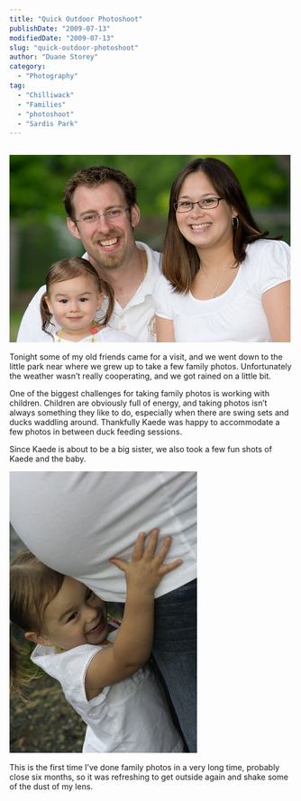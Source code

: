 ```yaml
---
title: "Quick Outdoor Photoshoot"
publishDate: "2009-07-13"
modifiedDate: "2009-07-13"
slug: "quick-outdoor-photoshoot"
author: "Duane Storey"
category:
  - "Photography"
tag:
  - "Chilliwack"
  - "Families"
  - "photoshoot"
  - "Sardis Park"
---
```


[  
![Brennen, Kaede, Jessica](_images/quick-outdoor-photoshoot-1.jpg)](http://www.flickr.com/photos/duanestorey/3731737268/)

Tonight some of my old friends came for a visit, and we went down to the little park near where we grew up to take a few family photos. Unfortunately the weather wasn’t really cooperating, and we got rained on a little bit.

One of the biggest challenges for taking family photos is working with children. Children are obviously full of energy, and taking photos isn’t always something they like to do, especially when there are swing sets and ducks waddling around. Thankfully Kaede was happy to accommodate a few photos in between duck feeding sessions.

Since Kaede is about to be a big sister, we also took a few fun shots of Kaede and the baby.

![Kaede](_images/quick-outdoor-photoshoot-2.jpg)

This is the first time I’ve done family photos in a very long time, probably close six months, so it was refreshing to get outside again and shake some of the dust of my lens.